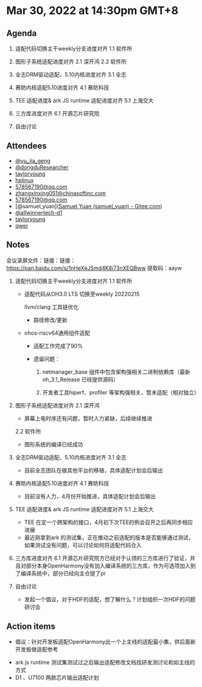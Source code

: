 # Mar 30, 2022 at 14:30pm GMT+8

## Agenda
1. 适配代码切换主干weekly分支进度对齐
    1.1  软件所 
2. 图形子系统适配进度对齐 
    2.1 深开鸿
    2.2 软件所
3. 全志DRM驱动适配、5.10内核进度对齐
    3.1 全志
4. 赛昉内核适配5.10进度对齐
    4.1 赛昉科技 
5. TEE 适配进度& ark JS runtime 适配进度对齐
    5.1 上海交大

6. 三方库进度对齐 
       6.1 开源芯片研究院

7. 自由讨论

## Attendees
- [@yu_jia_geng](https://gitee.com/yu_jia_geng) 
- [@dongduResearcher](https://gitee.com/dongduResearcher)
- [tayloryoung](https://gitee.com/iscas-taiyang_admin)
- [hplinux](https://gitee.com/hplinux)
- [578567190@qq.com]()
- [zhangxinxing051@chinasoftinc.com]()
- [578567190@qq.com]()
- [@samuel_yuan]([Samuel Yuan (samuel_yuan) - Gitee.com](https://gitee.com/samuel_yuan))
- [@allwinnertech-d1](https://gitee.com/allwinnertech-d1)
- [tayloryoung](https://gitee.com/iscas-taiyang_admin)
- [qwer](https://gitee.com/kevenNO1)

## Notes

会议录屏文件：链接：链接：https://pan.baidu.com/s/1nHeXeJSmd4K8i73nXEQBww 
提取码：aayw 

1. 适配代码切换主干weekly分支进度对齐
   1.1  软件所   

   * 适配代码从OH3.0 LTS 切换至weekly 20220215

     llvm/clang 工具链优化

     * 路径修改/更新

   * ohos-riscv64通用组件适配

     * 适配工作完成了90%
     
     * 遗留问题：
       1. netmanager_base 组件中包含架构强相关二进制依赖库（最新oh_3.1_Release 已经提供源码）
       
       2. 开发者工具hiperf、profiler 等架构强相关，暂未适配（相对独立）
   
2. 图形子系统适配进度对齐 
   2.1 深开鸿
   
   * 屏幕上电时序还有问题，暂时人力紧缺，后续继续推进
   
   2.2 软件所
   
    * 图形系统的编译已经成功
   
3. 全志DRM驱动适配、5.10内核进度对齐
   3.1 全志

   * 目前全志团队在做其他平台的移植，具体适配计划会后输出
   
4. 赛昉内核适配5.10进度对齐
   4.1 赛昉科技   

   * 目前没有人力，4月份开始推进，具体适配计划会后输出
   
5. TEE 适配进度& ark JS runtime 适配进度对齐
   5.1 上海交大
   * TEE 在定一个跨架构的接口，4月初下次TEE的例会召开之后再同步相应进展
   * 最近刚拿到ark 的测试集，正在推动之前适配的版本是否能够通过测试，如果测试没有问题，可以讨论如何将适配代码合入
   
5. 三方库进度对齐 
      6.1 开源芯片研究院方已经对于认领的三方库进行了验证，并且对部分本身OpenHarmony没有加入编译系统的三方库，作为可选项加入到了编译系统中，部分已经向主仓提了pr

7. 自由讨论

   * 发起一个倡议，对于HDF的适配，想了解什么？计划组织一次HDF的问题研讨会

## Action items

- 倡议：针对开发板适配OpenHarmony出一个上主线的适配最小集，供后面新开发板做适配参考

* ark js runtime 测试集测试过之后输出适配修改文档找研发测讨论和如主线的方式
* D1 、U7100 两款芯片输出适配计划